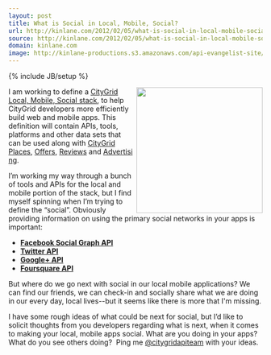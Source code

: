```yaml
---
layout: post
title: What is Social in Local, Mobile, Social?
url: http://kinlane.com/2012/02/05/what-is-social-in-local-mobile-social/
source: http://kinlane.com/2012/02/05/what-is-social-in-local-mobile-social/
domain: kinlane.com
image: http://kinlane-productions.s3.amazonaws.com/api-evangelist-site/blog/mobile_local_social.png
---
```

{% include JB/setup %}<p><!DOCTYPE html PUBLIC "-//W3C//DTD XHTML 1.0 Transitional//EN"
    "http://www.w3.org/TR/xhtml1/DTD/xhtml1-transitional.dtd">
<html xmlns="http://www.w3.org/1999/xhtml">
  <head>
    <title></title>
  </head>
  <body>
    <p>
      <a title="CityGrid Local, Mobile, Social Stack" href="http://www.citygridmedia.com/developer/blog/tag/stack/"><img title="mobile_local_social" src=
      "http://www.citygridmedia.com/developer/wp-content/uploads/2012/02/mobile_local_social-300x222.png" alt="" width="250" align="right" /></a>I am working to define a&nbsp;<a title=
      "CityGrid Local, Mobile, Social Stack" href="http://www.citygridmedia.com/developer/blog/tag/stack/">CityGrid Local, Mobile, Social stack</a>, to help CityGrid developers more efficiently build
      web and mobile apps. This definition will contain APIs, tools, platforms and other data sets that can be used along with&nbsp;<a title="CityGrid Places" href=
      "http://docs.citygridmedia.com/display/citygridv2/Places+API">CityGrid Places</a>,&nbsp;<a title="CityGrid Offers" href=
      "http://docs.citygridmedia.com/display/citygridv2/Offers+API">Offers</a>,&nbsp;<a title="Reviews" href=
      "http://docs.citygridmedia.com/display/citygridv2/Reviews+API">Reviews</a>&nbsp;and&nbsp;<a title="Advertising" href=
      "http://docs.citygridmedia.com/display/citygridv2/Ads+by+CityGrid">Advertising</a>.
    </p>
    <p>
      I’m working my way through a bunch of tools and APIs for the local and mobile portion of the stack, but I find myself spinning when I’m trying to define the “social”. Obviously providing
      information on using the primary social networks in your apps is important:
    </p>
    <ul>
      <li>
        <a title="Facebook Social Graph API" href="http://developers.facebook.com/docs/reference/api/"><strong>Facebook Social Graph API</strong></a>
      </li>
      <li>
        <strong><a title="Twitter API" href="https://dev.twitter.com/">Twitter API</a></strong>
      </li>
      <li>
        <a title="Google + API" href="https://developers.google.com/+/api/"><strong>Google+ API</strong></a>
      </li>
      <li>
        <a title="Foursquare API" href="https://developer.foursquare.com/"><strong>Foursquare API</strong></a>
      </li>
    </ul>
    <p>
      But where do we go next with social in our local mobile applications? We can find our friends, we can check-in and socially share what we are doing in our every day, local lives--but it seems
      like there is more that I'm missing.
    </p>
    <p>
      I have some rough ideas of what could be next for social, but I’d like to solicit thoughts from you developers regarding what is next, when it comes to making your local, mobile apps social.
      What are you doing in your apps? What do you see others doing? &nbsp;Ping me&nbsp;<a title="@citygridapiteam" href="https://twitter.com/#!/CityGridAPITeam">@citygridapiteam</a>&nbsp;with your
      ideas.
    </p>
  </body>
</html></p>
